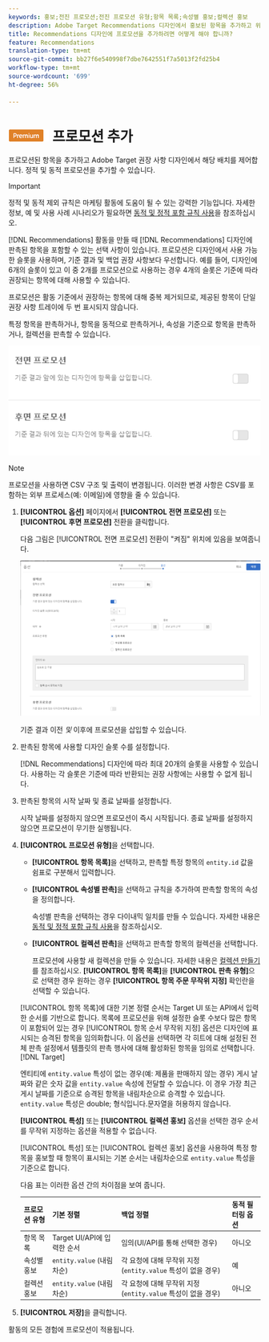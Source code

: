 ```yaml
---
keywords: 홍보;전진 프로모션;전진 프로모션 유형;항목 목록;속성별 홍보;컬렉션 홍보
description: Adobe Target Recommendations 디자인에서 홍보된 항목을 추가하고 위치를 제어하는 방법을 알아봅니다. 정적 및 동적 프로모션을 추가할 수 있습니다.
title: Recommendations 디자인에 프로모션을 추가하려면 어떻게 해야 합니까?
feature: Recommendations
translation-type: tm+mt
source-git-commit: bb27f6e540998f7dbe7642551f7a5013f2fd25b4
workflow-type: tm+mt
source-wordcount: '699'
ht-degree: 56%

---
```



# ![PREMIUM](/help/assets/premium.png) 프로모션 추가

프로모션된 항목을 추가하고 Adobe Target 권장 사항 디자인에서 해당 배치를 제어합니다. 정적 및 동적 프로모션을 추가할 수 있습니다.

>[!IMPORTANT]
>
>정적 및 동적 제외 규칙은 마케팅 활동에 도움이 될 수 있는 강력한 기능입니다. 자세한 정보, 예 및 사용 사례 시나리오가 필요하면 [동적 및 정적 포함 규칙 사용](/help/c-recommendations/c-algorithms/use-dynamic-and-static-inclusion-rules.md#concept_4CB5C0FA705D4E449BD0B37B3D987F9F)을 참조하십시오.

[!DNL Recommendations] 활동을 만들 때 [!DNL Recommendations] 디자인에 판촉된 항목을 포함할 수 있는 선택 사항이 있습니다. 프로모션은 디자인에서 사용 가능한 슬롯을 사용하며, 기준 결과 및 백업 권장 사항보다 우선합니다. 예를 들어, 디자인에 6개의 슬롯이 있고 이 중 2개를 프로모션으로 사용하는 경우 4개의 슬롯은 기준에 따라 권장되는 항목에 대해 사용할 수 있습니다.

프로모션은 활동 기준에서 권장하는 항목에 대해 중복 제거되므로, 제공된 항목이 단일 권장 사항 트레이에 두 번 표시되지 않습니다.

특정 항목을 판촉하거나, 항목을 동적으로 판촉하거나, 속성을 기준으로 항목을 판촉하거나, 컬렉션을 판촉할 수 있습니다.

![](assets/add_promotion_toggles.png)

>[!NOTE]
>
>프로모션을 사용하면 CSV 구조 및 출력이 변경됩니다. 이러한 변경 사항은 CSV를 포함하는 외부 프로세스(예: 이메일)에 영향을 줄 수 있습니다.

1. **[!UICONTROL 옵션]** 페이지에서 **[!UICONTROL 전면 프로모션]** 또는 **[!UICONTROL 후면 프로모션]** 전환을 클릭합니다.

   다음 그림은 [!UICONTROL 전면 프로모션] 전환이 &quot;켜짐&quot; 위치에 있음을 보여줍니다.

   ![전면 프로모션 옵션 추가](/help/c-recommendations/t-create-recs-activity/assets/add_promotion_front.png)

   기준 결과 이전 *및* 이후에 프로모션을 삽입할 수 있습니다.
1. 판촉된 항목에 사용할 디자인 슬롯 수를 설정합니다.

   [!DNL Recommendations] 디자인에 따라 최대 20개의 슬롯을 사용할 수 있습니다. 사용하는 각 슬롯은 기준에 따라 반환되는 권장 사항에는 사용할 수 없게 됩니다.

1. 판촉된 항목의 시작 날짜 및 종료 날짜를 설정합니다.

   시작 날짜를 설정하지 않으면 프로모션이 즉시 시작됩니다. 종료 날짜를 설정하지 않으면 프로모션이 무기한 실행됩니다.

1. **[!UICONTROL 프로모션 유형]**&#x200B;을 선택합니다.

   * **[!UICONTROL 항목 목록]**&#x200B;을 선택하고, 판촉할 특정 항목의 `entity.id` 값을 쉼표로 구분해서 입력합니다.

   * **[!UICONTROL 속성별 판촉]**&#x200B;을 선택하고 규칙을 추가하여 판촉할 항목의 속성을 정의합니다.

      속성별 판촉을 선택하는 경우 다이내믹 일치를 만들 수 있습니다. 자세한 내용은 [동적 및 정적 포함 규칙 사용](/help/c-recommendations/c-algorithms/use-dynamic-and-static-inclusion-rules.md#concept_4CB5C0FA705D4E449BD0B37B3D987F9F)을 참조하십시오.

   * **[!UICONTROL 컬렉션 판촉]**&#x200B;을 선택하고 판촉할 항목의 컬렉션을 선택합니다.

      프로모션에 사용할 새 컬렉션을 만들 수 있습니다. 자세한 내용은 [컬렉션 만들기](/help/c-recommendations/c-products/collections.md#task_1256DFF6842141FCAADD9E1428EF7F08)를 참조하십시오.
   **[!UICONTROL 항목 목록]**&#x200B;을 **[!UICONTROL 판촉 유형]**&#x200B;으로 선택한 경우 원하는 경우 **[!UICONTROL 항목 주문 무작위 지정]** 확인란을 선택할 수 있습니다.

   [!UICONTROL 항목 목록]에 대한 기본 정렬 순서는 Target UI 또는 API에서 입력한 순서를 기반으로 합니다. 목록에 프로모션을 위해 설정한 슬롯 수보다 많은 항목이 포함되어 있는 경우 [!UICONTROL 항목 순서 무작위 지정] 옵션은 디자인에 표시되는 승격된 항목을 임의화합니다. 이 옵션을 선택하면 각 히트에 대해 설정된 전체 판촉 설정에서 템플릿의 판촉 행사에 대해 활성화된 항목을 임의로 선택합니다.[!DNL Target]

   엔티티에 `entity.value` 특성이 없는 경우(예: 제품을 판매하지 않는 경우) 게시 날짜와 같은 숫자 값을 `entity.value` 속성에 전달할 수 있습니다. 이 경우 가장 최근 게시 날짜를 기준으로 승격된 항목을 내림차순으로 승격할 수 있습니다. `entity.value` 특성은 double; 형식입니다.문자열을 허용하지 않습니다.

   **[!UICONTROL 특성]** 또는 **[!UICONTROL 컬렉션 홍보]** 옵션을 선택한 경우 순서를 무작위 지정하는 옵션을 적용할 수 없습니다.

   [!UICONTROL 특성] 또는 [!UICONTROL 컬렉션 홍보] 옵션을 사용하여 특정 항목을 홍보할 때 항목이 표시되는 기본 순서는 내림차순으로 `entity.value` 특성을 기준으로 합니다.

   다음 표는 이러한 옵션 간의 차이점을 보여 줍니다.

   | 프로모션 유형 | 기본 정렬 | 백업 정렬 | 동적 필터링 옵션 |
   | --- | --- | --- | --- |
   | 항목 목록 | Target UI/API에 입력한 순서 | 임의(UI/API를 통해 선택한 경우) | 아니오 |
   | 속성별 홍보 | `entity.value` (내림차순) | 각 요청에 대해 무작위 지정(`entity.value` 특성이 없을 경우) | 예 |
   | 컬렉션 홍보 | `entity.value` (내림차순) | 각 요청에 대해 무작위 지정(`entity.value` 특성이 없을 경우) | 아니오 |

1. **[!UICONTROL 저장]**&#x200B;을 클릭합니다.

활동의 모든 경험에 프로모션이 적용됩니다.
